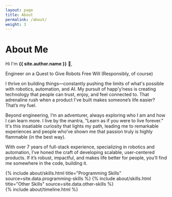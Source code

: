 ```yaml
---
layout: page
title: About
permalink: /about/
weight: 3
---
```


# **About Me**

Hi I'm **{{ site.author.name }}** :wave:,<br>

<p>Engineer on a Quest to Give Robots Free Will (Responsibly, of course)</p>

<p>I thrive on building things—constantly pushing the limits of what's possible with robotics, automation, and AI. My pursuit of happ’y’ness is creating technology that people can trust, enjoy, and feel connected to. That adrenaline rush when a product I've built makes someone’s life easier? That’s my fuel.</p>

<p>Beyond engineering, I’m an adventurer, always exploring who I am and how I can learn more. I live by the mantra, "Learn as if you were to live forever." It's this insatiable curiosity that lights my path, leading me to remarkable experiences and people who’ve shown me that passion truly is highly flammable (in the best way).</p>

<p>With over 7 years of full-stack experience, specializing in robotics and automation, I’ve honed the craft of developing scalable, user-centered products. If it’s robust, impactful, and makes life better for people, you’ll find me somewhere in the code, building it.</p>

<div class="row">
{% include about/skills.html title="Programming Skills" source=site.data.programming-skills %}
{% include about/skills.html title="Other Skills" source=site.data.other-skills %}
</div>

<div class="row">
{% include about/timeline.html %}
</div>
